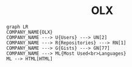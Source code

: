 <h1 align="center">OLX</h1>

```mermaid
graph LR
COMPANY_NAME{OLX}
COMPANY_NAME ---> U{Users} ---> UN[2]
COMPANY_NAME ---> R{Repositories} ---> RN[1]
COMPANY_NAME ---> G{Gists} ---> GN[77]
COMPANY_NAME ---> ML{Most Used<br>Languages}
ML --> HTML[HTML]
```
